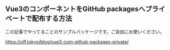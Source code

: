 
## Vue3のコンポーネントをGitHub packagesへプライベートで配布する方法

この記事でやってることのサンプルパッケージです。ご自由にお使いください。

https://off.tokyo/blog/vue3-com-github-packages-private/
